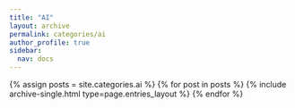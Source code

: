 ```yaml
---
title: "AI"
layout: archive
permalink: categories/ai
author_profile: true
sidebar:
  nav: docs
---
```


{% assign posts = site.categories.ai %}
{% for post in posts %} {% include archive-single.html type=page.entries_layout %} {% endfor %}
